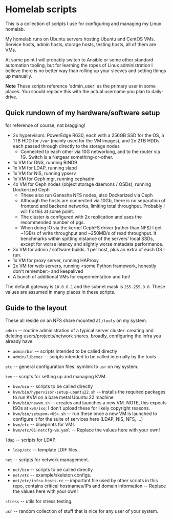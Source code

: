 # Homelab scripts

This is a collection of scripts I use for configuring and managing my Linux homelab.

My homelab runs on Ubuntu servers hosting Ubuntu and CentOS VMs. Service hosts, admin
hosts, storage hosts, testing hosts, all of them are VMs.

At some point I will probably switch to Ansible or some other standard automation
tooling, but for learning the ropes of Linux administration I believe there is no better
way than rolling up your sleeves and setting things up manually.

**Note** These scripts reference 'admin_user' as the primary user in some places. You
should replace this with the actual username you plan to daily-drive.

## Quick rundown of my hardware/software setup
for reference of course, not bragging!

- 2x hypervisors: PowerEdge R630, each with a 256GB SSD for the OS, a 1TB HDD for `/var`
(mainly used for the VM images),
  and 2x 2TB HDDs each passed through directly to the storage nodes
  - Connected to each other via 10G networking, and to the router via 1G. Switch is a
  Netgear something-or-other.
- 1x VM for DNS, running BIND9
- 1x VM for LDAP, running slapd
- 1x VM for NIS, running ypserv
- 1x VM for Ceph mgr, running cephadm
- 4x VM for Ceph nodes (object storage daemons / OSDs), running Dockerized Ceph
  - These also run Ganesha NFS nodes, also Dockerized via Ceph
  - Although the hosts are connected via 10Gb, there is no separation of frontend and
  backend networks, limiting total throughput. Probably I will fix this at some point.
  - The cluster is configured with 2x replication and uses the recommended number of pgs.
  - When doing IO via the kernel CephFS driver (rather than NFS) I get ~1GB/s of write
  throughput and ~250MB/s of read throughput. It benchmarks within spitting distance of
  the servers' local SSDs, except for worse latency and slightly worse metadata
  performance.
- 3x VM for admin / software builds. 1 per host, plus an extra of each OS I run.
- 1x VM for proxy server, running HAProxy
- 2x VM for web servers, running <some Python framework, honestly don't remember> and
keepalived
- A bunch of additional VMs for experimentation and fun!

The default gateway is `10.0.0.1` and the subnet mask is `255.255.0.0`. These values are
assumed in many places in these scripts.


## Guide to the layout

These all reside on an NFS share mounted at `/tools` on my system.

`admin` -- routine administration of a typical server cluster: creating and deleting
users/projects/network shares. broadly, configuring the infra you already have
- `admin/bin` -- scripts intended to be called directly
- `admin/libexec` -- scripts intended to be called internally by the tools

`etc` -- general configuration files. symlink to `usr` on my system.

`kvm` -- scripts for setting up and managing KVM.
- `kvm/bin` -- scripts to be called directly
- `kvm/bin/hypervisor-setup-ubuntu22.sh` -- installs the required packages to run KVM on a
bare metal Ubuntu 22 machine
- `kvm/bin/newvm.sh` -- creates and launches a new VM. NOTE, this expects ISOs at `kvm/iso`; I don't upload these for likely copyright reasons.
- `kvm/bin/setupvm-<OS>.sh` -- run these once a new VM is launched to configure it for the
suite of services here (LDAP, NIS, NFS, ...)
- `kvm/etc` -- blueprints for VMs
- `kvm/etc/01-netcfg-vm.yaml` -- Replace the values here with your own!

`ldap` -- scripts for LDAP.
- `ldap/etc` -- template LDIF files.

`net` -- scripts for network management.
- `net/bin` -- scripts to be called directly
- `net/etc` -- example/skeleton configs.
- `net/etc/infra-hosts.rc` -- important file used by other scripts in this repo, contains
critical hostnames/IPs and domain information -- Replace the values here with your own!

`stress` -- utils for stress testing.

`usr` -- random collection of stuff that is nice for any user of your system.


